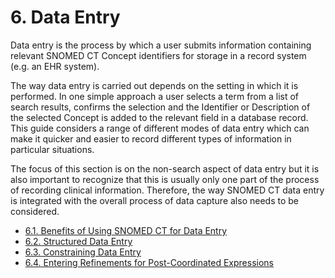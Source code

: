 # 6. Data Entry

Data entry is the process by which a user submits information containing relevant SNOMED CT Concept identifiers for storage in a record system (e.g. an EHR system).

The way data entry is carried out depends on the setting in which it is performed. In one simple approach a user selects a term from a list of search results, confirms the selection and the Identifier or Description of the selected Concept is added to the relevant field in a database record. This guide considers a range of different modes of data entry which can make it quicker and easier to record different types of information in particular situations.

The focus of this section is on the non-search aspect of data entry but it is also important to recognize that this is usually only one part of the process of recording clinical information. Therefore, the way SNOMED CT data entry is integrated with the overall process of data capture also needs to be considered.

  * [6.1. Benefits of Using SNOMED CT for Data Entry](6.1.-Benefits-of-Using-SNOMED-CT-for-Data-Entry_33490677.html)
  * [6.2. Structured Data Entry](6.2.-Structured-Data-Entry_33490684.html)
  * [6.3. Constraining Data Entry](6.3.-Constraining-Data-Entry_33490699.html)
  * [6.4. Entering Refinements for Post-Coordinated Expressions](6.4.-Entering-Refinements-for-Post-Coordinated-Expressions_33490706.html)

